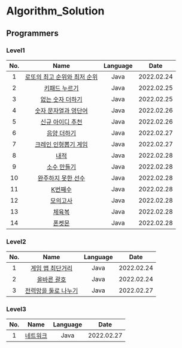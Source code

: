 # Algorithm_Solution

## Programmers

### Level1

|No.|Name|Language|Date|
|:---:|:---:|:---:|:---:|
|1|[로또의 최고 순위와 최저 순위](/programmers/level1/solution01.md)|Java|2022.02.24|
|2|[키패드 누르기](/programmers/level1/solution02.md)|Java|2022.02.25|
|3|[없는 숫자 더하기](/programmers/level1/solution03.md)|Java|2022.02.25|
|4|[숫자 문자열과 영단어](/programmers/level1/solution04.md)|Java|2022.02.26|
|5|[신규 아이디 추천](/programmers/level1/solution05.md)|Java|2022.02.26|
|6|[음양 더하기](/programmers/level1/solution06.md)|Java|2022.02.27|
|7|[크레인 인형뽑기 게임](/programmers/level1/solution07.md)|Java|2022.02.27|
|8|[내적](/programmers/level1/solution08.md)|Java|2022.02.28|
|9|[소수 만들기](/programmers/level1/solution09.md)|Java|2022.02.28|
|10|[완주하지 못한 선수](/programmers/level1/solution10.md)|Java|2022.02.28|
|11|[K번째수](/programmers/level1/solution11.md)|Java|2022.02.28|
|12|[모의고사](/programmers/level1/solution12.md)|Java|2022.02.28|
|13|[체육복](/programmers/level1/solution13.md)|Java|2022.02.28|
|14|[폰켓몬](/programmers/level1/solution14.md)|Java|2022.02.28|


### Level2

|No.|Name|Language|Date|
|:---:|:---:|:---:|:---:|
|1|[게임 맵 최단거리](/programmers/level2/solution01.md)|Java|2022.02.24|
|2|[올바른 괄호](/programmers/level2/solution02.md)|Java|2022.02.24|
|3|[전력망을 둘로 나누기](/programmers/level2/solution03.md)|Java|2022.02.27|

### Level3

|No.|Name|Language|Date|
|:---:|:---:|:---:|:---:|
|1|[네트워크](/programmers/level3/solution01.md)|Java|2022.02.27|
